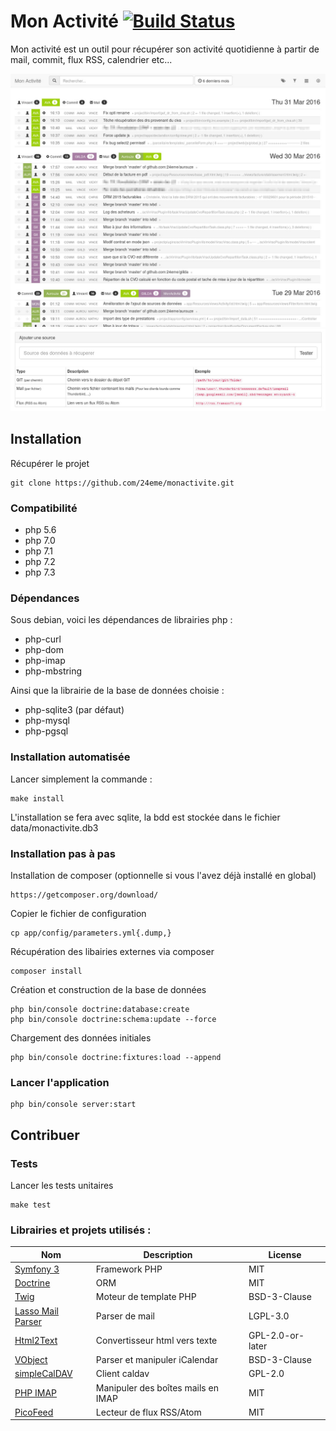 Mon Activité [![Build Status](https://travis-ci.org/24eme/monactivite.svg?branch=master)](https://travis-ci.org/24eme/monactivite)
============

Mon activité est un outil pour récupérer son activité quotidienne à partir de mail, commit, flux RSS, calendrier etc...

![Page d'acceuil](docs/interface_home.jpg "Page d'acceuil")
![Liste des sources](docs/interface_source.jpg "Liste des sources")

Installation
------------

Récupérer le projet

    git clone https://github.com/24eme/monactivite.git

### Compatibilité

 - php 5.6
 - php 7.0
 - php 7.1
 - php 7.2
 - php 7.3

### Dépendances

Sous debian, voici les dépendances de librairies php :

 - php-curl
 - php-dom
 - php-imap
 - php-mbstring

Ainsi que la librairie de la base de données choisie :

 - php-sqlite3 (par défaut)
 - php-mysql
 - php-pgsql

### Installation automatisée

Lancer simplement la commande :

    make install

L'installation se fera avec sqlite, la bdd est stockée dans le fichier data/monactivite.db3

### Installation pas à pas

Installation de composer (optionnelle si vous l'avez déjà installé en global)

    https://getcomposer.org/download/

Copier le fichier de configuration

    cp app/config/parameters.yml{.dump,}

Récupération des libairies externes via composer

    composer install

Création et construction de la base de données

    php bin/console doctrine:database:create
    php bin/console doctrine:schema:update --force

Chargement des données initiales

    php bin/console doctrine:fixtures:load --append

### Lancer l'application

    php bin/console server:start


Contribuer
----------

### Tests

Lancer les tests unitaires

    make test

### Librairies et projets utilisés :

| Nom | Description | License |
|-----|-------------|---------|
| [Symfony 3](https://github.com/symfony/symfony/tree/3.4)| Framework PHP | MIT |
| [Doctrine](https://github.com/doctrine/orm)| ORM | MIT |
| [Twig](https://github.com/twigphp/Twig)| Moteur de template PHP | BSD-3-Clause |
| [Lasso Mail Parser](https://github.com/lassodatasystems/LassoMailParserBundle) | Parser de mail | LGPL-3.0 |
| [Html2Text](https://github.com/mtibben/html2text) | Convertisseur html vers texte | GPL-2.0-or-later |
| [VObject](https://github.com/sabre-io/vobject) | Parser et manipuler iCalendar | BSD-3-Clause |
| [simpleCalDAV](https://github.com/thecsea/simpleCalDAV) | Client caldav | GPL-2.0 |
| [PHP IMAP](https://github.com/barbushin/php-imap) | Manipuler des boîtes mails en IMAP | MIT |
| [PicoFeed](https://github.com/aaronpk/picofeed) | Lecteur de flux RSS/Atom | MIT |
